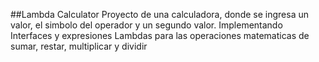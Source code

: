 ##Lambda Calculator
Proyecto de una calculadora, donde se ingresa un valor, el simbolo del operador y un segundo valor.
Implementando Interfaces y expresiones Lambdas para las operaciones matematicas de sumar, restar, multiplicar y dividir

